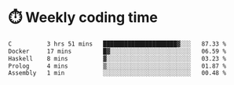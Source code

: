 
# :stopwatch: Weekly coding time
<!--START_SECTION:waka-->

```txt
C          3 hrs 51 mins   █████████████████████▓░░░   87.33 %
Docker     17 mins         █▓░░░░░░░░░░░░░░░░░░░░░░░   06.59 %
Haskell    8 mins          ▓░░░░░░░░░░░░░░░░░░░░░░░░   03.23 %
Prolog     4 mins          ▒░░░░░░░░░░░░░░░░░░░░░░░░   01.87 %
Assembly   1 min           ░░░░░░░░░░░░░░░░░░░░░░░░░   00.48 %
```

<!--END_SECTION:waka-->


<!-- <p> <img src="https://github-readme-stats.vercel.app/api?username=cozgerest&show_icons=true&hide_border=false" />  </p> -->

